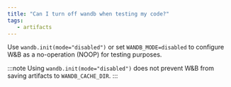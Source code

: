 ```yaml
---
title: "Can I turn off wandb when testing my code?"
tags:
   - artifacts
---
```

Use `wandb.init(mode="disabled")` or set `WANDB_MODE=disabled` to configure W&B as a no-operation (NOOP) for testing purposes.

:::note
Using `wandb.init(mode="disabled")` does not prevent W&B from saving artifacts to `WANDB_CACHE_DIR`.
:::